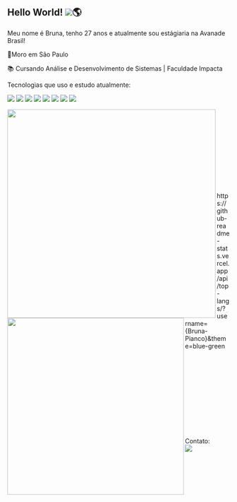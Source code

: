 
## Hello World! <img src="https://img.icons8.com/ultraviolet/20/fa314a/like.png"/>:earth_americas:

Meu nome é Bruna, tenho 27 anos e atualmente sou estágiaria na Avanade Brasil! 

 :house_with_garden:Moro em São Paulo

:books: Cursando Análise e Desenvolvimento de Sistemas | Faculdade Impacta



Tecnologias que uso e estudo atualmente:

<p align="left">
<img src="https://img.icons8.com/color/48/fa314a/html-5--v1.png"/>
<img src="https://img.icons8.com/color/48/fa314a/css3.png"/>
<img src="https://img.icons8.com/color/48/fa314a/javascript.png"/>
<img src="https://img.icons8.com/fluent/48/000000/github.png"/>
<img src="https://img.icons8.com/color/48/000000/git.png"/>
<img src="https://img.icons8.com/color/48/000000/c-sharp-logo.png"/>
<img src="https://img.icons8.com/ios-filled/50/fa314a/angularjs.png"/>
<img src="https://img.icons8.com/color/48/4a90e2/visual-studio-code-2019.png"/>
</p>




<p>
    <img width="472px" align="left" src="https://github-readme-stats.vercel.app/api?username=Bruna-Pianco&theme=tokyonight"/><br/><br/><br/><br/><br/><br/><br/><br/><br/><br/><br/>
    <img width="400px" align="left" src="https://github-readme-stats.vercel.app/api/top-langs/?username=Bruna-Pianco&hide=html&layout=compact&theme=tokyonight" /> 
     https://github-readme-stats.vercel.app/api/top-langs/?username={Bruna-Pianco}&theme=blue-green
</p>
<br/><br/><br/><br/><br/><br/><br/><br/><br/><br/>



<p>
    Contato:
    <a href="https://www.linkedin.com/in/bruna-pianco/"><br/>
    <img src=https://img.shields.io/badge/LinkedIn-0077B5?style=for-the-badge&logo=linkedin&logoColor=white/>
    </a>
</p>

<div> 
 
  
<!--
**Bruna-Pianco/Bruna-Pianco** is a ✨ _special_ ✨ repository because its `README.md` (this file) appears on your GitHub profile.

Here are some ideas to get you started:

- 🔭 I’m currently working on ...
- 🌱 I’m currently learning ...
- 👯 I’m looking to collaborate on ...
- 🤔 I’m looking for help with ...
- 💬 Ask me about ...
- 📫 How to reach me: ...
- 😄 Pronouns: ...
- ⚡ Fun fact: ...
-->
